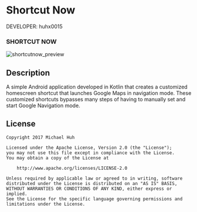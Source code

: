 Shortcut Now
============

DEVELOPER: huhx0015

### SHORTCUT NOW
![shortcutnow_preview](https://cloud.githubusercontent.com/assets/1645482/26193364/fa159af4-3b69-11e7-9514-ae8e6022add1.gif)

## Description

A simple Android application developed in Kotlin that creates a customized homescreen shortcut that launches Google Maps in navigation mode. These customized shortcuts bypasses many steps of having to manually set and start Google Navigation mode.

## License

    Copyright 2017 Michael Huh

    Licensed under the Apache License, Version 2.0 (the "License");
    you may not use this file except in compliance with the License.
    You may obtain a copy of the License at

        http://www.apache.org/licenses/LICENSE-2.0

    Unless required by applicable law or agreed to in writing, software
    distributed under the License is distributed on an "AS IS" BASIS,
    WITHOUT WARRANTIES OR CONDITIONS OF ANY KIND, either express or implied.
    See the License for the specific language governing permissions and
    limitations under the License.
